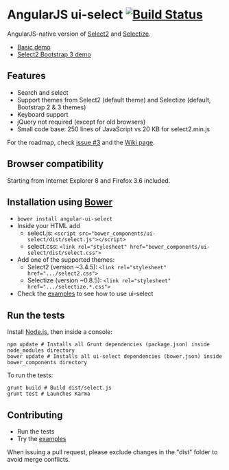 # AngularJS ui-select [![Build Status](https://travis-ci.org/angular-ui/ui-select.png)](https://travis-ci.org/angular-ui/ui-select)

AngularJS-native version of [Select2](http://ivaynberg.github.io/select2/) and [Selectize](http://brianreavis.github.io/selectize.js/).

- [Basic demo](http://plnkr.co/edit/GtOOWE?p=preview)
- [Select2 Bootstrap 3 demo](http://plnkr.co/edit/L8BdYv?p=preview)

## Features

- Search and select
- Support themes from Select2 (default theme) and Selectize (default, Bootstrap 2 & 3 themes)
- Keyboard support
- jQuery not required (except for old browsers)
- Small code base: 250 lines of JavaScript vs 20 KB for select2.min.js

For the roadmap, check [issue #3](https://github.com/angular-ui/ui-select/issues/3) and the [Wiki page](https://github.com/angular-ui/ui-select/wiki/Roadmap).

## Browser compatibility

Starting from Internet Explorer 8 and Firefox 3.6 included.

## Installation using [Bower](http://bower.io/)

- `bower install angular-ui-select`
- Inside your HTML add
  - select.js: `<script src="bower_components/ui-select/dist/select.js"></script>`
  - select.css: `<link rel="stylesheet" href="bower_components/ui-select/dist/select.css">`
- Add one of the supported themes:
  - Select2 (version ~3.4.5): `<link rel="stylesheet" href=".../select2.css">`
  - Selectize (version ~0.8.5): `<link rel="stylesheet" href=".../selectize.*.css">`
- Check the [examples](https://github.com/angular-ui/ui-select/blob/master/examples) to see how to use ui-select

## Run the tests

Install [Node.js](http://nodejs.org/), then inside a console:
```
npm update # Installs all Grunt dependencies (package.json) inside node_modules directory
bower update # Installs all ui-select dependencies (bower.json) inside bower_components directory
```

To run the tests:
```
grunt build # Build dist/select.js
grunt test # Launches Karma
```

## Contributing

- Run the tests
- Try the [examples](https://github.com/angular-ui/ui-select/blob/master/examples)

When issuing a pull request, please exclude changes in the "dist" folder to avoid merge conflicts.
